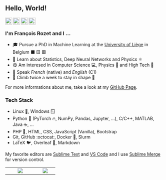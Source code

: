 ## Hello, World!

<a href="https://github.com/francois-rozet/"><img align="left" width=22px src="https://cdn.jsdelivr.net/npm/simple-icons@v3/icons/github.svg"/></a>
<a href="https://twitter.com/FrancoisRozet/"><img align="left" width=22px src="https://cdn.jsdelivr.net/npm/simple-icons@v3/icons/twitter.svg"/></a>
<a href="https://www.linkedin.com/in/francois-rozet/"><img align="left" width=22px src="https://cdn.jsdelivr.net/npm/simple-icons@v3/icons/linkedin.svg"/></a>
<a href="https://stackoverflow.com/users/12172457/francois/"><img align="left" width=22px src="https://cdn.jsdelivr.net/npm/simple-icons@v3/icons/stackoverflow.svg"/></a>

<br>

### I'm François Rozet and I ...

* :mortar_board: Pursue a PhD in Machine Learning at the [University of Liège](https://www.uliege.be/) in Belgium :black_large_square: :yellow_square: :red_square:
* :seedling: Learn about Statistics, Deep Neural Networks and Physics :atom_symbol:
* :yum: Am interesed in Computer Science :computer:, Physics :telescope: and High Tech :iphone:
* :speech_balloon: Speak *French* (native) and *English* (C1)
* :climbing: Climb twice a week to stay in shape :muscle:

For more informations about me, take a look at my [GitHub Page](https://francois-rozet.github.io/).

### Tech Stack

* Linux :penguin:, Windows :window:
* Python :snake: (PyTorch :fire:, NumPy, Pandas, Jupyter, ...), C/C++, MATLAB, Java :coffee:, ...
* PHP :elephant:, HTML, CSS, JavaScript (Vanilla), Bootstrap
* Git, GitHub :octocat:, Docker :whale:, Slurm
* LaTeX :bird:, Overleaf :leaves:, Markdown

My favorite editors are [Sublime Text](https://www.sublimetext.com/) and [VS Code](https://code.visualstudio.com/) and I use [Sublime Merge](https://www.sublimemerge.com/) for version control.

<table><tr>
    <td width="30%" align="center"><a href="#/"><img src="https://github-readme-stats.vercel.app/api?username=francois-rozet&show_icons=true&hide_title=true&hide_border=true"></a></td>
    <td width="20%" align="center"><a href="#/"><img src="https://github-readme-stats.vercel.app/api/top-langs/?username=francois-rozet&layout=compact&hide_title=true&hide_border=true"></a></td>
</tr></table>
